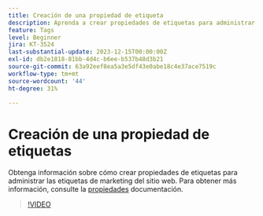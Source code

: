 ```yaml
---
title: Creación de una propiedad de etiqueta
description: Aprenda a crear propiedades de etiquetas para administrar las etiquetas de marketing de su sitio web.
feature: Tags
level: Beginner
jira: KT-3524
last-substantial-update: 2023-12-15T00:00:00Z
exl-id: db2e1818-81bb-4d4c-b6ee-b537b48d3b21
source-git-commit: 63a92eef8ea5a3e5df43e0abe18c4e37ace7519c
workflow-type: tm+mt
source-wordcount: '44'
ht-degree: 31%

---
```


# Creación de una propiedad de etiquetas

Obtenga información sobre cómo crear propiedades de etiquetas para administrar las etiquetas de marketing del sitio web. Para obtener más información, consulte la [propiedades](https://experienceleague.adobe.com/docs/experience-platform/tags/admin/companies-and-properties.html) documentación.

>[!VIDEO](https://video.tv.adobe.com/v/28727/?learn=on)
